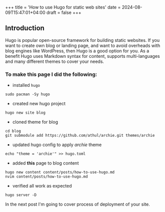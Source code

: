 +++
title = 'How to use Hugo for static web sites'
date = 2024-08-09T15:47:01+04:00
draft = false
+++


## Introduction

Hugo is popular open-source framework for building static websites. If you want to create own blog or landing page, and want to avoid overheads with blog engines like WordPress, then Hugo is a good option for you. As a benefit Hugo uses Markdown syntax for content, supports multi-languages and many different themes to cover your needs.

### To make this page I did the following:

- installed `hugo` 

```
sudo pacman -Sy hugo
```

- created new hugo project

```
hugo new site blog
```

- cloned theme for blog

```
cd blog
git submodule add https://github.com/athul/archie.git themes/archie
```

- updated hugo config to apply *archie* theme

```
echo "theme = 'archie'" >> hugo.toml
```

- added **this** page to blog content

```
hugo new content content/posts/how-to-use-hugo.md
nvim content/posts/how-to-use-hugo.md
```

- verified all work as expected

```
hugo server -D
```

In the next post I'm going to cover process of deployment of your site.

